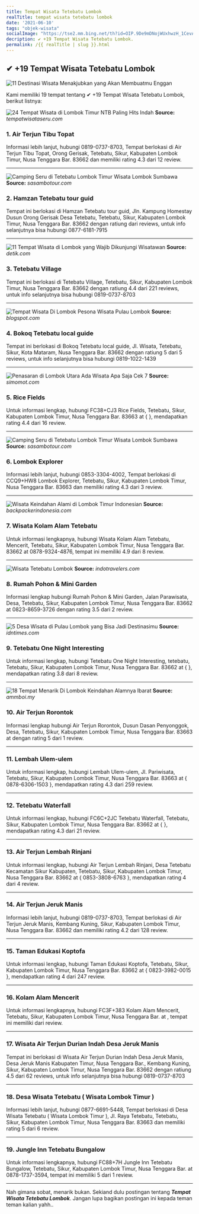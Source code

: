 ```yaml
---
title: Tempat Wisata Tetebatu Lombok
realTitle: tempat wisata tetebatu lombok
date: '2021-06-10'
tags: "objek-wisata"
socialImage: "https://tse2.mm.bing.net/th?id=OIP.9De9mDNojWUxhwzH_1CevAAAAA&amp;pid=15.1"
decription: ✔ +19 Tempat Wisata Tetebatu Lombok.
permalink: /{{ realTitle | slug }}.html
---
```


## ✔ +19 Tempat Wisata Tetebatu Lombok

![11 Destinasi Wisata Menakjubkan yang Akan Membuatmu Enggan ](https://cdn-image.hipwee.com/wp-content/uploads/2014/12/tetebatu-lombok-360x240.jpg)



Kami memiliki 19 tempat tentang ✔ +19 Tempat Wisata Tetebatu Lombok, berikut listnya:



![ 24 Tempat Wisata di Lombok Timur NTB Paling Hits Indah ](https://tse1.mm.bing.net/th?id=OIP.awdjoeDIT_hMAAdMyfLTWwHaE9&amp;pid=15.1)
**Source:** _tempatwisataseru.com_


### 1. Air Terjun Tibu Topat



Informasi lebih lanjut, hubungi 0819-0737-8703, Tempat berlokasi di Air Terjun Tibu Topat, Orong Gerisak, Tetebatu, Sikur, Kabupaten Lombok Timur, Nusa Tenggara Bar. 83662 dan memiliki rating 4.3 dari 12 review.

---


![Camping Seru di Tetebatu Lombok Timur  Wisata Lombok Sumbawa](https://tse3.mm.bing.net/th?id=OIP.W0zwwdJ9A1sKARTvrBUeNgHaFj&amp;pid=15.1)
**Source:** _sasambotour.com_


### 2. Hamzan Tetebatu tour guid



Tempat ini berlokasi di Hamzan Tetebatu tour guid, Jln. Kampung Homestay Dusun Orong Gerisak Desa Tetebatu, Tetebatu, Sikur, Kabupaten Lombok Timur, Nusa Tenggara Bar. 83662 dengan ratiung  dari  reviews, untuk info selanjutnya bisa hubungi 0877-6181-7915

---


![11 Tempat Wisata di Lombok yang Wajib Dikunjungi Wisatawan ](https://tse2.mm.bing.net/th?id=OIP.n-Ym1Ta1-V9BiMwgg47QWgHaFi&amp;pid=15.1)
**Source:** _detik.com_


### 3. Tetebatu Village



Tempat ini berlokasi di Tetebatu Village, Tetebatu, Sikur, Kabupaten Lombok Timur, Nusa Tenggara Bar. 83662 dengan ratiung 4.4 dari 221 reviews, untuk info selanjutnya bisa hubungi 0819-0737-8703

---


![Tempat Wisata Di Lombok  Pesona Wisata Pulau Lombok ](https://tse1.mm.bing.net/th?id=OIP.uVD24Ot5YJTI2whGs03VxwHaFg&amp;pid=15.1)
**Source:** _blogspot.com_


### 4. Bokoq Tetebatu local guide



Tempat ini berlokasi di Bokoq Tetebatu local guide, Jl. Wisata, Tetebatu, Sikur, Kota Mataram, Nusa Tenggara Bar. 83662 dengan ratiung 5 dari 5 reviews, untuk info selanjutnya bisa hubungi 0819-1022-1439

---


![Penasaran di Lombok Utara Ada Wisata Apa Saja Cek 7 ](https://tse4.mm.bing.net/th?id=OIP.CbR6GqEPsqdXkwVMj6HHagHaFj&amp;pid=15.1)
**Source:** _simomot.com_


### 5. Rice Fields



Untuk informasi lengkap, hubungi FC38+CJ3 Rice Fields, Tetebatu, Sikur, Kabupaten Lombok Timur, Nusa Tenggara Bar. 83663 at {  }, mendapatkan rating 4.4 dari 16 review.

---


![Camping Seru di Tetebatu Lombok Timur  Wisata Lombok Sumbawa](https://tse3.mm.bing.net/th?id=OIP.vKo6dp6nRzQQ6hnEU_T2nQHaFj&amp;pid=15.1)
**Source:** _sasambotour.com_


### 6. Lombok Explorer



Informasi lebih lanjut, hubungi 0853-3304-4002, Tempat berlokasi di CCQ9+HW8 Lombok Explorer, Tetebatu, Sikur, Kabupaten Lombok Timur, Nusa Tenggara Bar. 83663 dan memiliki rating 4.3 dari 3 review.

---


![Wisata Keindahan Alami di Lombok Timur  Indonesian ](https://tse2.mm.bing.net/th?id=OIP.0BgWn1W7k448KtXG-Gjy0gHaEx&amp;pid=15.1)
**Source:** _backpackerindonesia.com_


### 7. Wisata Kolam Alam Tetebatu



Untuk informasi lengkapnya, hubungi Wisata Kolam Alam Tetebatu, Mencerit, Tetebatu, Sikur, Kabupaten Lombok Timur, Nusa Tenggara Bar. 83662 at 0878-9324-4876, tempat ini memiliki 4.9 dari 8 review.

---


![Wisata Tetebatu Lombok](https://tse1.mm.bing.net/th?id=OIP.OncwZ5LCV0rUFQP8sD4lxwHaDP&amp;pid=15.1)
**Source:** _indotravelers.com_


### 8. Rumah Pohon &amp; Mini Garden



Informasi lengkap hubungi Rumah Pohon &amp; Mini Garden, Jalan Parawisata, Desa, Tetebatu, Sikur, Kabupaten Lombok Timur, Nusa Tenggara Bar. 83662 at 0823-8659-3726 dengan rating 3.5 dari 2 review.

---


![5 Desa Wisata di Pulau Lombok yang Bisa Jadi Destinasimu ](https://tse1.mm.bing.net/th?id=OIP.55O3bbJizKwQpxysvJlVggHaFj&amp;pid=15.1)
**Source:** _idntimes.com_


### 9. Tetebatu One Night Interesting



Untuk informasi lengkap, hubungi Tetebatu One Night Interesting, tetebatu, Tetebatu, Sikur, Kabupaten Lombok Timur, Nusa Tenggara Bar. 83662 at {  }, mendapatkan rating 3.8 dari 8 review.

---


![18 Tempat Menarik Di Lombok Keindahan Alamnya Ibarat ](https://tse3.mm.bing.net/th?id=OIP.z4xouD1BW7qNDlYRbCrvhAHaEK&amp;pid=15.1)
**Source:** _ammboi.my_


### 10. Air Terjun Rorontok



Informasi lengkap hubungi Air Terjun Rorontok, Dusun Dasan Penyonggok, Desa, Tetebatu, Sikur, Kabupaten Lombok Timur, Nusa Tenggara Bar. 83663 at  dengan rating 5 dari 1 review.

---


### 11. Lembah Ulem-ulem



Untuk informasi lengkap, hubungi Lembah Ulem-ulem, Jl. Pariwisata, Tetebatu, Sikur, Kabupaten Lombok Timur, Nusa Tenggara Bar. 83663 at { 0878-6306-1503 }, mendapatkan rating 4.3 dari 259 review.

---


### 12. Tetebatu Waterfall



Untuk informasi lengkap, hubungi FC6C+2JC Tetebatu Waterfall, Tetebatu, Sikur, Kabupaten Lombok Timur, Nusa Tenggara Bar. 83662 at {  }, mendapatkan rating 4.3 dari 21 review.

---


### 13. Air Terjun Lembah Rinjani



Untuk informasi lengkap, hubungi Air Terjun Lembah Rinjani, Desa Tetebatu Kecamatan Sikur Kabupaten, Tetebatu, Sikur, Kabupaten Lombok Timur, Nusa Tenggara Bar. 83662 at { 0853-3808-6763 }, mendapatkan rating 4 dari 4 review.

---


### 14. Air Terjun Jeruk Manis



Informasi lebih lanjut, hubungi 0819-0737-8703, Tempat berlokasi di Air Terjun Jeruk Manis, Kembang Kuning, Sikur, Kabupaten Lombok Timur, Nusa Tenggara Bar. 83662 dan memiliki rating 4.2 dari 128 review.

---


### 15. Taman Edukasi Koptofa



Untuk informasi lengkap, hubungi Taman Edukasi Koptofa, Tetebatu, Sikur, Kabupaten Lombok Timur, Nusa Tenggara Bar. 83662 at { 0823-3982-0015 }, mendapatkan rating 4 dari 247 review.

---


### 16. Kolam Alam Mencerit



Untuk informasi lengkapnya, hubungi FC3F+383 Kolam Alam Mencerit, Tetebatu, Sikur, Kabupaten Lombok Timur, Nusa Tenggara Bar. at , tempat ini memiliki  dari  review.

---


### 17. Wisata Air Terjun Durian Indah Desa Jeruk Manis



Tempat ini berlokasi di Wisata Air Terjun Durian Indah Desa Jeruk Manis, Desa Jeruk Manis Kabupaten Timur, Nusa Tenggara Bar., Kembang Kuning, Sikur, Kabupaten Lombok Timur, Nusa Tenggara Bar. 83662 dengan ratiung 4.5 dari 62 reviews, untuk info selanjutnya bisa hubungi 0819-0737-8703

---


### 18. Desa Wisata Tetebatu ( Wisata Lombok Timur )



Informasi lebih lanjut, hubungi 0877-6691-5448, Tempat berlokasi di Desa Wisata Tetebatu ( Wisata Lombok Timur ), Jl. Raya Tetebatu, Tetebatu, Sikur, Kabupaten Lombok Timur, Nusa Tenggara Bar. 83663 dan memiliki rating 5 dari 6 review.

---


### 19. Jungle Inn Tetebatu Bungalow



Untuk informasi lengkapnya, hubungi FC88+7H Jungle Inn Tetebatu Bungalow, Tetebatu, Sikur, Kabupaten Lombok Timur, Nusa Tenggara Bar. at 0878-1737-3594, tempat ini memiliki 5 dari 1 review.

---









Nah gimana sobat, menarik bukan. Sekiand dulu postingan tentang ***Tempat Wisata Tetebatu Lombok***. Jangan lupa bagikan postingan ini kepada teman teman kalian yahh..
